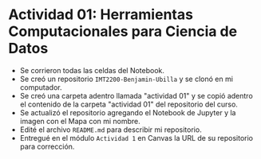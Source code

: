 # Actividad 01: Herramientas Computacionales para Ciencia de Datos

- Se corrieron todas las celdas del Notebook.
- Se creó un repositorio ``IMT2200-Benjamin-Ubilla`` y se clonó en mi computador.
- Se creó una carpeta adentro llamada "actividad 01" y se copió adentro el contenido de la carpeta "actividad 01" del repositorio del curso.
- Se actualizó el repositorio agregando el Notebook de Jupyter y la imagen con el Mapa con mi nombre.
- Edité el archivo ``README.md`` para describir mi repositorio.
- Entregué en el módulo ``Actividad 1`` en Canvas la URL de su repositorio para corrección.